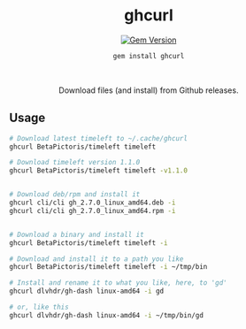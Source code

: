 <div align="center">

# ghcurl

[![Gem Version](https://badge.fury.io/rb/ghcurl.svg)](https://rubygems.org/gems/ghcurl) 

```bash
gem install ghcurl
```

<br>

Download files (and install) from Github releases.

</div>

## Usage

```bash
# Download latest timeleft to ~/.cache/ghcurl
ghcurl BetaPictoris/timeleft timeleft

# Download timeleft version 1.1.0
ghcurl BetaPictoris/timeleft timeleft -v1.1.0


# Download deb/rpm and install it
ghcurl cli/cli gh_2.7.0_linux_amd64.deb -i
ghcurl cli/cli gh_2.7.0_linux_amd64.rpm -i


# Download a binary and install it
ghcurl BetaPictoris/timeleft timeleft -i 

# Download and install it to a path you like
ghcurl BetaPictoris/timeleft timeleft -i ~/tmp/bin

# Install and rename it to what you like, here, to 'gd'
ghcurl dlvhdr/gh-dash linux-amd64 -i gd

# or, like this
ghcurl dlvhdr/gh-dash linux-amd64 -i ~/tmp/bin/gd
```
